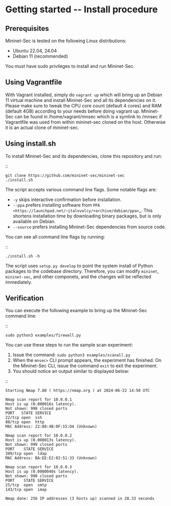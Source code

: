 # Getting started -- Install procedure

Prerequisites
-------------

Mininet-Sec is tested on the following Linux distributions:

- Ubuntu 22.04, 24.04
- Debian 11 (recommended)

You must have sudo privileges to install and run Mininet-Sec.

Using Vagrantfile
-----------------

With Vagrant installed, simply do ``vagrant up`` which will bring up an Debian 11 virtual machine
and install Mininet-Sec and all its dependencies on it. Please make sure to tweak the CPU core count
(default 4 cores) and RAM (default 4GB) according to your needs before doing vagrant up. Mininet-Sec
can be found in /home/vagrant/mnsec which is a symlink to /mnsec if Vagrantfile was used from within
mininet-sec cloned on the host. Otherwise it is an actual clone of mininet-sec.

Using install.sh
----------------

To install Mininet-Sec and its dependencies, clone this repository and run:

::

    git clone https://github.com/mininet-sec/mininet-sec
    ./install.sh

The script accepts various command line flags.
Some notable flags are:

- ``-y`` skips interactive confirmation before installation.
- ``--ppa`` prefers installing software from `PPA <https://launchpad.net/~italovalcy/+archive/debian/ppa>`_.
  This shortens installation time by downloading binary packages, but is only available on Debian.
- ``--source`` prefers installing Mininet-Sec dependencies from source code.

You can see all command line flags by running:

::

    ./install.sh -h

The script uses ``setup.py develop`` to point the system install of Python packages to the codebase
directory. Therefore, you can modify ``mininet``, ``mininet-sec``, and other componets, and the
changes will be reflected immediately.

Verification
------------

You can execute the following example to bring up the Mininet-Sec command line:

::

    sudo python3 examples/firewall.py

You can use these steps to run the sample scan experiment:

1. Issue the command: ``sudo python3 examples/scanall.py``
2. When the ``mnsec>`` CLI prompt appears, the experiment has
   finished. On the Mininet-Sec CLI, issue the command ``exit`` to exit the
   experiment.
3. You should notice an output similar to displayed below:

::

	Starting Nmap 7.80 ( https://nmap.org ) at 2024-06-22 14:50 UTC
	
	Nmap scan report for 10.0.0.1
	Host is up (0.000016s latency).
	Not shown: 998 closed ports
	PORT   STATE SERVICE
	22/tcp open  ssh
	80/tcp open  http
	MAC Address: 22:88:4B:0F:15:D4 (Unknown)
	
	Nmap scan report for 10.0.0.2
	Host is up (0.000013s latency).
	Not shown: 999 closed ports
	PORT    STATE SERVICE
	389/tcp open  ldap
	MAC Address: BA:EE:E2:02:51:33 (Unknown)
	
	Nmap scan report for 10.0.0.3
	Host is up (0.0000040s latency).
	Not shown: 998 closed ports
	PORT    STATE SERVICE
	25/tcp  open  smtp
	143/tcp open  imap
	
	Nmap done: 256 IP addresses (3 hosts up) scanned in 28.33 seconds

